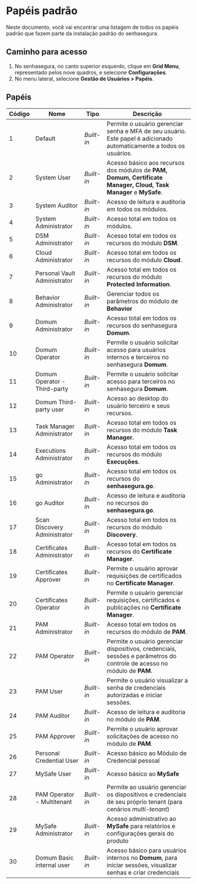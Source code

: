 # Papéis padrão

Neste documento, você vai encontrar uma listagem de todos os papéis padrão que fazem parte da instalação padrão do senhasegura.

## Caminho para acesso

1. No senhasegura, no canto superior esquerdo, clique em **Grid Menu**, representado pelos nove quadros, e selecione **Configurações**.  
2. No menu lateral, selecione **Gestão de Usuários \> Papéis**.

## Papéis

| Código | Nome | Tipo | Descrição |
| ----- | ----- | ----- | ----- |
| 1 | Default | *Built-in* | Permite o usuário gerenciar senha e MFA de seu usuário. Este papel é adicionado automaticamente a todos os usuários. |
| 2 | System User | *Built-in* | Acesso básico aos recursos dos módulos de **PAM, Domum, Certificate Manager, Cloud, Task Manager** e **MySafe**. |
| 3 | System Auditor | *Built-in* | Acesso de leitura e auditoria em todos os módulos. |
| 4 | System Administrator | *Built-in* | Acesso total em todos os módulos. |
| 5 | DSM Administrator | *Built-in* | Acesso total em todos os recursos do módulo **DSM**. |
| 6 | Cloud Administrator | *Built-in* | Acesso total em todos os recursos do módulo **Cloud**. |
| 7 | Personal Vault Administrator | *Built-in* | Acesso total em todos os recursos do módulo **Protected Information**. |
| 8 | Behavior Administrator | *Built-in* | Gerenciar todos os parâmetros do módulo de **Behavior** |
| 9 | Domum Administrator | *Built-in* | Acesso total em todos os recursos do senhasegura **Domum**. |
| 10 | Domum Operator | *Built-in* | Permite o usuário solicitar acesso para usuários internos e terceiros no senhasegura **Domum**. |
| 11 | Domum Operator \- Third-party | *Built-in* | Permite o usuário solicitar acesso para terceiros no senhasegura **Domum**. |
| 12 | Domum Third-party user | *Built-in* | Acesso ao desktop do usuário terceiro e seus recursos. |
| 13 | Task Manager Administrator | *Built-in* | Acesso total em todos os recursos do módulo **Task Manager.** |
| 14 | Executions Administrator | *Built-in* | Acesso total em todos os recursos do módulo **Execuções**. |
| 15 | go Administrator | *Built-in* | Acesso total em todos os recursos do **senhasegura.go**. |
| 16 | go Auditor | *Built-in* | Acesso de leitura e auditoria no recursos do **senhasegura.go**. |
| 17 | Scan Discovery Administrator | *Built-in* | Acesso total em todos os recursos do módulo **Discovery**. |
| 18 | Certificates Administrator | *Built-in* | Acesso total em todos os recursos do **Certificate Manager**. |
| 19 | Certificates Approver | *Built-in* | Permite o usuário aprovar requisições de certificados no **Certificate Manager**. |
| 20 | Certificates Operator | *Built-in* | Permite o usuário gerenciar requisições, certificados e publicações no **Certificate Manager**. |
| 21 | PAM Administrator | *Built-in* | Acesso total em todos os recursos do módulo de **PAM**. |
| 22 | PAM Operator | *Built-in* | Permite o usuário gerenciar dispositivos, credenciais, sessões e parâmetros do controle de acesso no módulo de **PAM**. |
| 23 | PAM User | *Built-in* | Permite o usuário visualizar a senha de credenciais autorizadas e iniciar sessões. |
| 24 | PAM Auditor | *Built-in* | Acesso de leitura e auditoria no módulo de **PAM**. |
| 25 | PAM Approver | *Built-in* | Permite o usuário aprovar solicitações de acesso no módulo de **PAM**. |
| 26 | Personal Credential User | *Built-in* | Acesso básico ao Módulo de Credencial pessoal |
| 27 | MySafe User | *Built-in* | Acesso básico ao **MySafe** |
| 28 | PAM Operator \- Multitenant | *Built-in* | Permite ao usuário gerenciar os dispositivos e credenciais de seu próprio tenant (para cenários *multi-tenant*) |
| 29 | MySafe Administrator | *Built-in* | Acesso administrativo ao **MySafe** para relatórios e configurações gerais do produto |
| 30 | Domum Basic internal user | *Built-in* | Acesso básico para usuários internos no **Domum**, para iniciar sessões, visualizar senhas e criar credenciais |